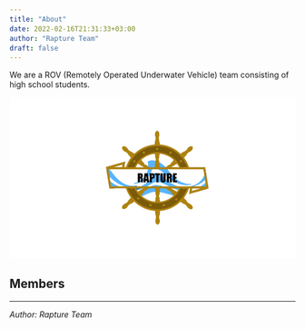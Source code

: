 ```yaml
---
title: "About"
date: 2022-02-16T21:31:33+03:00
author: "Rapture Team"
draft: false
---
```


We are a ROV (Remotely Operated Underwater Vehicle) team consisting of high school students.

![Rapture Team Logo](/rapture-logo.png)

## Members

---

*Author: Rapture Team*
